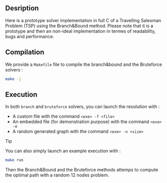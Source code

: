## Desription
Here is a prototype solver implementation in full C of a Travelling Salesman Problem (TSP) using the Branch&Bound method. 
Please note that it is a prototype and then an non-ideal implementation in termes of readability, bugs and performance. 

## Compilation
We provide a `Makefile` file to compile the branch&bound and the Bruteforce solvers : 
```bash 
make -j 
```

## Execution
In both `branch` and `bruteforce` solvers, you can launch the resolution with : 

- A custom file with the command `<exe> -f <file>`</li>
- An embedded file (for demonstration purpose) with the command `<exe> -e` </li>
- A random generated graph with the command `<exe> -n <size>`</li>


>[!TIP]
>You can also simply launch an example execution with :
>```bash
>make run
>```
>Then the Branch&Bound and the Bruteforce methods attemps to compute the optimal path with a random 12 nodes problem.








